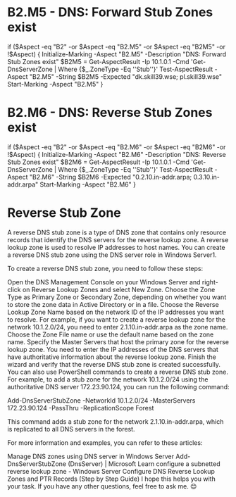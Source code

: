
# B2.M5 - DNS: Forward Stub Zones exist
if ($Aspect -eq "B2" -or $Aspect -eq "B2.M5" -or $Aspect -eq "B2M5" -or !$Aspect) {
    Initialize-Marking -Aspect "B2.M5" -Description "DNS: Forward Stub Zones exist"
    $B2M5 = Get-AspectResult -Ip 10.1.0.1 -Cmd 'Get-DnsServerZone | Where {$_.ZoneType -Eq ''Stub''}'
    Test-AspectResult -Aspect "B2.M5" -String $B2M5 -Expected "dk.skill39.wse; pl.skill39.wse"
    Start-Marking -Aspect "B2.M5"
}

# B2.M6 - DNS: Reverse Stub Zones exist
if ($Aspect -eq "B2" -or $Aspect -eq "B2.M6" -or $Aspect -eq "B2M6" -or !$Aspect) {
    Initialize-Marking -Aspect "B2.M6" -Description "DNS: Reverse Stub Zones exist"
    $B2M6 = Get-AspectResult -Ip 10.1.0.1 -Cmd 'Get-DnsServerZone | Where {$_.ZoneType -Eq ''Stub''}'
    Test-AspectResult -Aspect "B2.M6" -String $B2M6 -Expected "0.2.10.in-addr.arpa; 0.3.10.in-addr.arpa"
    Start-Marking -Aspect "B2.M6"
}

# Reverse Stub Zone
A reverse DNS stub zone is a type of DNS zone that contains only resource records that identify the DNS servers for the reverse lookup zone. A reverse lookup zone is used to resolve IP addresses to host names. You can create a reverse DNS stub zone using the DNS server role in Windows Server1.

To create a reverse DNS stub zone, you need to follow these steps:

Open the DNS Management Console on your Windows Server and right-click on Reverse Lookup Zones and select New Zone.
Choose the Zone Type as Primary Zone or Secondary Zone, depending on whether you want to store the zone data in Active Directory or in a file.
Choose the Reverse Lookup Zone Name based on the network ID of the IP addresses you want to resolve. For example, if you want to create a reverse lookup zone for the network 10.1.2.0/24, you need to enter 2.1.10.in-addr.arpa as the zone name.
Choose the Zone File name or use the default name based on the zone name.
Specify the Master Servers that host the primary zone for the reverse lookup zone. You need to enter the IP addresses of the DNS servers that have authoritative information about the reverse lookup zone.
Finish the wizard and verify that the reverse DNS stub zone is created successfully.
You can also use PowerShell commands to create a reverse DNS stub zone. For example, to add a stub zone for the network 10.1.2.0/24 using the authoritative DNS server 172.23.90.124, you can run the following command:

Add-DnsServerStubZone -NetworkId 10.1.2.0/24 -MasterServers 172.23.90.124 -PassThru -ReplicationScope Forest

This command adds a stub zone for the network 2.1.10.in-addr.arpa, which is replicated to all DNS servers in the forest.

For more information and examples, you can refer to these articles:

Manage DNS zones using DNS server in Windows Server
Add-DnsServerStubZone (DnsServer) | Microsoft Learn
configure a subnetted reverse lookup zone - Windows Server
Configure DNS Reverse Lookup Zones and PTR Records (Step by Step Guide)
I hope this helps you with your task. If you have any other questions, feel free to ask me. 😊
